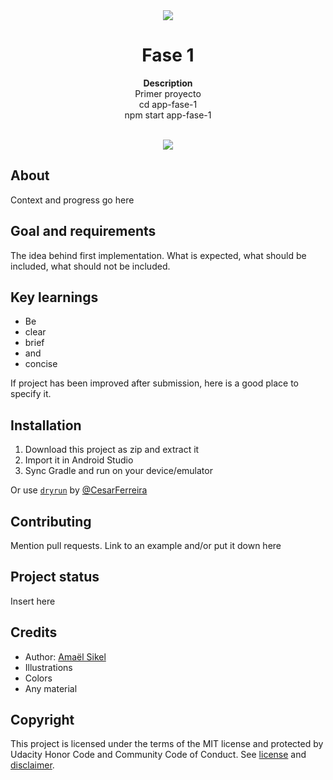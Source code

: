 <div align="center"><img src="app/src/main/res/mipmap-xhdpi/ic_launcher.png"></div>
<h1 align="center">Fase 1</h1>
<p align="center"><strong>Description</strong>
<br>Primer proyecto
<br>cd app-fase-1 
<br> npm start app-fase-1</p>
<br/>
<div align="center"><img src="demo.gif"></img></div>
<h2>About</h2>
Context and progress go here

<h2>Goal and requirements</h2>

The idea behind first implementation. What is expected, what should be included, what should not be included.

<h2>Key learnings</h2>

- Be 
- clear
- brief 
- and 
- concise

If project has been improved after submission, here is a good place to specify it.

<h2>Installation</h2>

1. Download this project as zip and extract it
2. Import it in Android Studio
3. Sync Gradle and run on your device/emulator

Or use <a href="https://github.com/cesarferreira/dryrun" target="_blank">`dryrun`</a> by <a href="https://github.com/cesarferreira" target="_blank">@CesarFerreira</a>

<h2>Contributing</h2>
Mention pull requests. Link to an example and/or put it down here

<h2>Project status</h2>
Insert here

<h2>Credits</h2>

- Author: <a href="https://twitter.com/r4dixx" target="_blank">Amaël Sikel</a>
- Illustrations
- Colors
- Any material

<h2>Copyright</h2>
This project is licensed under the terms of the MIT license and protected by Udacity Honor Code and Community Code of Conduct. See <a href="LICENSE.md">license</a> and <a href="LICENSE.DISCLAIMER.md">disclaimer</a>.
